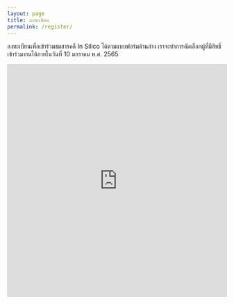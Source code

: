 ```yaml
---
layout: page
title: ลงทะเบียน
permalink: /register/
---
```


ลงทะเบียนเพื่อเข้าร่วมชมสารคดี In Silico ได้ตามแบบฟอร์มด้านล่าง
เราจะทำการคัดเลือกผู้ที่มีสิทธิ์เข้าร่วมงานได้ภายในวันที่ 10 มกราคม พ.ศ. 2565

<iframe class="airtable-embed" src="https://airtable.com/embed/shrAdblWRNvllYbKu?backgroundColor=blue" frameborder="0" onmousewheel="" width="100%" height="533" style="background: transparent; border: 1px solid #ccc;"></iframe>
